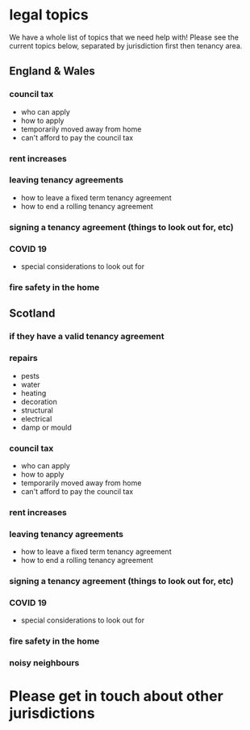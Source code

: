 # legal topics

We have a whole list of topics that we need help with! Please see the current topics below, separated by jurisdiction first then tenancy area. 

## England & Wales
### council tax 
- who can apply
- how to apply
- temporarily moved away from home 
- can't afford to pay the council tax

### rent increases 

### leaving tenancy agreements 
- how to leave a fixed term tenancy agreement 
- how to end a rolling tenancy agreement

### signing a tenancy agreement (things to look out for, etc) 

### COVID 19 
- special considerations to look out for

### fire safety in the home

## Scotland
### if they have a valid tenancy agreement

### repairs 
- pests
- water
- heating
- decoration 
- structural 
- electrical 
- damp or mould

### council tax 
- who can apply
- how to apply
- temporarily moved away from home 
- can't afford to pay the council tax

### rent increases 

### leaving tenancy agreements 
- how to leave a fixed term tenancy agreement 
- how to end a rolling tenancy agreement

### signing a tenancy agreement (things to look out for, etc) 

### COVID 19 
- special considerations to look out for

### fire safety in the home

### noisy neighbours 


# Please get in touch about other jurisdictions 

